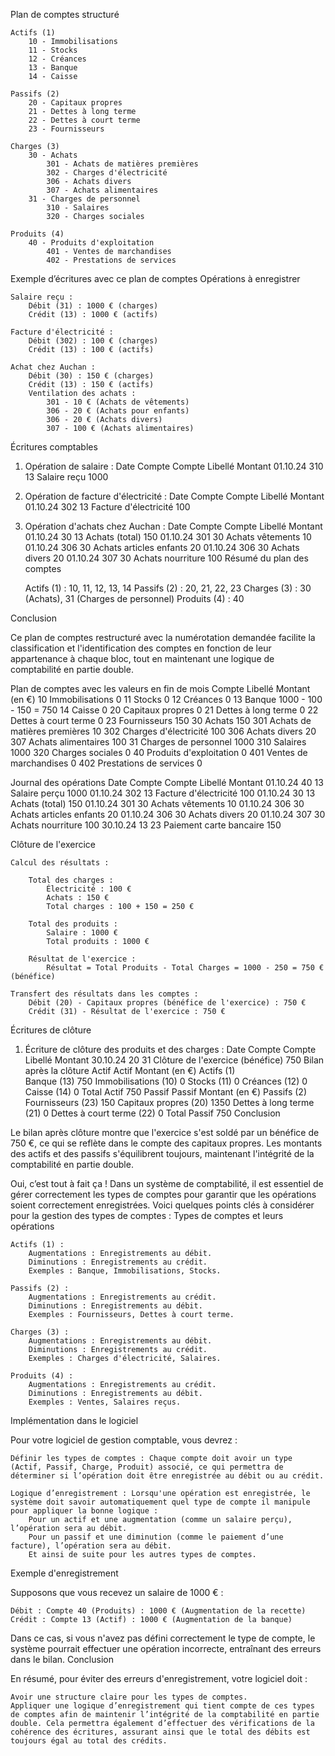 Plan de comptes structuré

    Actifs (1)
        10 - Immobilisations
        11 - Stocks
        12 - Créances
        13 - Banque
        14 - Caisse

    Passifs (2)
        20 - Capitaux propres
        21 - Dettes à long terme
        22 - Dettes à court terme
        23 - Fournisseurs

    Charges (3)
        30 - Achats
            301 - Achats de matières premières
            302 - Charges d'électricité
            306 - Achats divers
            307 - Achats alimentaires
        31 - Charges de personnel
            310 - Salaires
            320 - Charges sociales

    Produits (4)
        40 - Produits d'exploitation
            401 - Ventes de marchandises
            402 - Prestations de services

Exemple d’écritures avec ce plan de comptes
Opérations à enregistrer

    Salaire reçu :
        Débit (31) : 1000 € (charges)
        Crédit (13) : 1000 € (actifs)

    Facture d'électricité :
        Débit (302) : 100 € (charges)
        Crédit (13) : 100 € (actifs)

    Achat chez Auchan :
        Débit (30) : 150 € (charges)
        Crédit (13) : 150 € (actifs)
        Ventilation des achats :
            301 - 10 € (Achats de vêtements)
            306 - 20 € (Achats pour enfants)
            306 - 20 € (Achats divers)
            307 - 100 € (Achats alimentaires)

Écritures comptables
1. Opération de salaire :
Date	Compte	Compte	Libellé	Montant
01.10.24	310	13	Salaire reçu	1000
2. Opération de facture d'électricité :
Date	Compte	Compte	Libellé	Montant
01.10.24	302	13	Facture d'électricité	100
3. Opération d'achats chez Auchan :
Date	Compte	Compte	Libellé	Montant
01.10.24	30	13	Achats (total)	150
01.10.24	301	30	Achats vêtements	10
01.10.24	306	30	Achats articles enfants	20
01.10.24	306	30	Achats divers	20
01.10.24	307	30	Achats nourriture	100
Résumé du plan des comptes

    Actifs (1) : 10, 11, 12, 13, 14
    Passifs (2) : 20, 21, 22, 23
    Charges (3) : 30 (Achats), 31 (Charges de personnel)
    Produits (4) : 40

Conclusion

Ce plan de comptes restructuré avec la numérotation demandée facilite la classification et l'identification des comptes en fonction de leur appartenance à chaque bloc, tout en maintenant une logique de comptabilité en partie double.


Plan de comptes avec les valeurs en fin de mois
Compte	Libellé	Montant (en €)
10	Immobilisations	0
11	Stocks	0
12	Créances	0
13	Banque	1000 - 100 - 150 = 750
14	Caisse	0
20	Capitaux propres	0
21	Dettes à long terme	0
22	Dettes à court terme	0
23	Fournisseurs	150
30	Achats	150
301	Achats de matières premières	10
302	Charges d'électricité	100
306	Achats divers	20
307	Achats alimentaires	100
31	Charges de personnel	1000
310	Salaires	1000
320	Charges sociales	0
40	Produits d'exploitation	0
401	Ventes de marchandises	0
402	Prestations de services	0

Journal des opérations
Date	Compte	Compte	Libellé	Montant
01.10.24	40	13	Salaire perçu	1000
01.10.24	302	13	Facture d'électricité	100
01.10.24	30	13	Achats (total)	150
01.10.24	301	30	Achats vêtements	10
01.10.24	306	30	Achats articles enfants	20
01.10.24	306	30	Achats divers	20
01.10.24	307	30	Achats nourriture	100
30.10.24	13	23	Paiement carte bancaire	150

Clôture de l'exercice

    Calcul des résultats :

        Total des charges :
            Électricité : 100 €
            Achats : 150 €
            Total charges : 100 + 150 = 250 €

        Total des produits :
            Salaire : 1000 €
            Total produits : 1000 €

        Résultat de l'exercice :
            Résultat = Total Produits - Total Charges = 1000 - 250 = 750 € (bénéfice)

    Transfert des résultats dans les comptes :
        Débit (20) - Capitaux propres (bénéfice de l'exercice) : 750 €
        Crédit (31) - Résultat de l'exercice : 750 €

Écritures de clôture
1. Écriture de clôture des produits et des charges :
Date	Compte	Compte	Libellé	Montant
30.10.24	20	31	Clôture de l'exercice (bénéfice)	750
Bilan après la clôture
Actif
Actif	Montant (en €)
Actifs (1)	
Banque (13)	750
Immobilisations (10)	0
Stocks (11)	0
Créances (12)	0
Caisse (14)	0
Total Actif	750
Passif
Passif	Montant (en €)
Passifs (2)	
Fournisseurs (23)	150
Capitaux propres (20)	1350
Dettes à long terme (21)	0
Dettes à court terme (22)	0
Total Passif	750
Conclusion

Le bilan après clôture montre que l'exercice s'est soldé par un bénéfice de 750 €, ce qui se reflète dans le compte des capitaux propres. Les montants des actifs et des passifs s'équilibrent toujours, maintenant l'intégrité de la comptabilité en partie double.

Oui, c’est tout à fait ça ! Dans un système de comptabilité, il est essentiel de gérer correctement les types de comptes pour garantir que les opérations soient correctement enregistrées. Voici quelques points clés à considérer pour la gestion des types de comptes :
Types de comptes et leurs opérations

    Actifs (1) :
        Augmentations : Enregistrements au débit.
        Diminutions : Enregistrements au crédit.
        Exemples : Banque, Immobilisations, Stocks.

    Passifs (2) :
        Augmentations : Enregistrements au crédit.
        Diminutions : Enregistrements au débit.
        Exemples : Fournisseurs, Dettes à court terme.

    Charges (3) :
        Augmentations : Enregistrements au débit.
        Diminutions : Enregistrements au crédit.
        Exemples : Charges d'électricité, Salaires.

    Produits (4) :
        Augmentations : Enregistrements au crédit.
        Diminutions : Enregistrements au débit.
        Exemples : Ventes, Salaires reçus.

Implémentation dans le logiciel

Pour votre logiciel de gestion comptable, vous devrez :

    Définir les types de comptes : Chaque compte doit avoir un type (Actif, Passif, Charge, Produit) associé, ce qui permettra de déterminer si l’opération doit être enregistrée au débit ou au crédit.

    Logique d’enregistrement : Lorsqu'une opération est enregistrée, le système doit savoir automatiquement quel type de compte il manipule pour appliquer la bonne logique :
        Pour un actif et une augmentation (comme un salaire perçu), l’opération sera au débit.
        Pour un passif et une diminution (comme le paiement d’une facture), l’opération sera au débit.
        Et ainsi de suite pour les autres types de comptes.

Exemple d'enregistrement

Supposons que vous recevez un salaire de 1000 € :

    Débit : Compte 40 (Produits) : 1000 € (Augmentation de la recette)
    Crédit : Compte 13 (Actif) : 1000 € (Augmentation de la banque)

Dans ce cas, si vous n'avez pas défini correctement le type de compte, le système pourrait effectuer une opération incorrecte, entraînant des erreurs dans le bilan.
Conclusion

En résumé, pour éviter des erreurs d'enregistrement, votre logiciel doit :

    Avoir une structure claire pour les types de comptes.
    Appliquer une logique d’enregistrement qui tient compte de ces types de comptes afin de maintenir l’intégrité de la comptabilité en partie double. Cela permettra également d’effectuer des vérifications de la cohérence des écritures, assurant ainsi que le total des débits est toujours égal au total des crédits.



